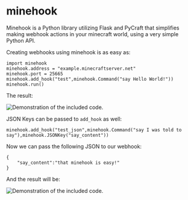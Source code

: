 # minehook

Minehook is a Python library utilizing Flask and PyCraft that simplifies making webhook actions in your minecraft world, using a very simple Python API.

Creating webhooks using minehook is as easy as:
~~~
import minehook
minehook.address = "example.minecraftserver.net"
minehook.port = 25665
minehook.add_hook("test",minehook.Command("say Hello World!"))
minehook.run()
~~~
The result:

![Demonstration of the included code.](https://i.imgur.com/v0MtvBm.png)

JSON Keys can be passed to `add_hook` as well:
~~~
minehook.add_hook("test_json",minehook.Command("say I was told to say"),minehook.JSONKey("say_content"))
~~~
Now we can pass the following JSON to our webhook:
~~~
{
    "say_content":"that minehook is easy!"
}
~~~
And the result will be:

![Demonstration of the included code.](https://i.imgur.com/UORyxHR.png)